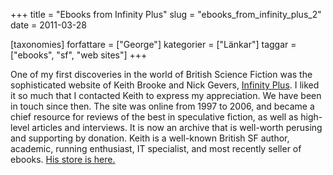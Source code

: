 +++
title = "Ebooks from Infinity Plus"
slug = "ebooks_from_infinity_plus_2"
date = 2011-03-28

[taxonomies]
forfattare = ["George"]
kategorier = ["Länkar"]
taggar = ["ebooks", "sf", "web sites"]
+++

One of my first discoveries in the world of British Science Fiction was the sophisticated website of Keith Brooke and Nick Gevers, [Infinity Plus](http://www.infinityplus.co.uk). I liked it so much that I contacted Keith to express my appreciation. We have been in touch since then. The site was online from 1997 to 2006, and became a chief resource for reviews of the best in speculative fiction, as well as high-level articles and interviews. It is now an archive that is well-worth perusing and supporting by donation. Keith is a well-known British SF author, academic, running enthusiast, IT specialist, and most recently seller of ebooks. [His store is here.](http://www.infinityplus.co.uk/books)
